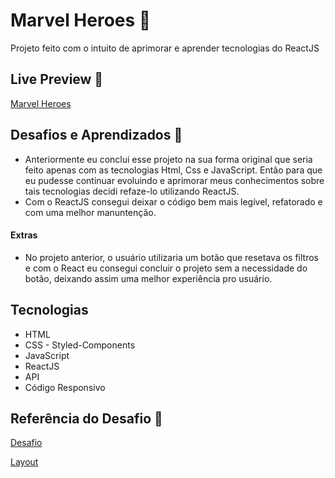 # Marvel Heroes 🦸

Projeto feito com o intuito de aprimorar e aprender tecnologias do ReactJS

## Live Preview 🔗

[Marvel Heroes](https://davysonwss-marvel-heroes.vercel.app/)

## Desafios e Aprendizados 📌

- Anteriormente eu conclui esse projeto na sua forma original que seria feito apenas com as tecnologias Html, Css e JavaScript. Então para que eu pudesse continuar evoluindo e aprimorar meus conhecimentos sobre tais tecnologias decidi refaze-lo utilizando ReactJS.
- Com o ReactJS consegui deixar o código bem mais legível, refatorado e com uma melhor manuntenção.


#### Extras

- No projeto anterior, o usuário utilizaria um botão que resetava os filtros e com o React eu consegui concluir o projeto sem a necessidade do botão, deixando assim uma melhor experiência pro usuário.

## Tecnologias

- HTML
- CSS - Styled-Components
- JavaScript
- ReactJS
- API
- Código Responsivo

## Referência do Desafio 🔗

[Desafio](https://github.com/vncsrbro/javascript-challenges/tree/master/marvel-heroes)

[Layout](https://www.figma.com/file/k218AgB7rCMPOsyhvqpiHM/?node-id=223%3A2)
